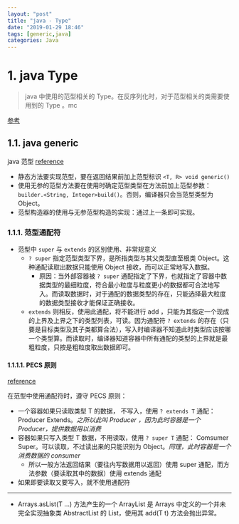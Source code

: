 ```yaml
---
layout: "post"
title: "java - Type"
date: "2019-01-29 18:46"
tags: [generic,java]
categories: Java
---
```


# 1. java Type

> java 中使用的范型相关的 Type。在反序列化时，对于范型相关的类需要使用到的 Type 。mc

[参考](https://blog.csdn.net/u011983531/article/details/80295479)

## 1.1. java generic

java 范型 [reference](https://blog.csdn.net/weixin_30662109/article/details/98836666?utm_medium=distribute.pc_relevant.none-task-blog-BlogCommendFromMachineLearnPai2-1.nonecase&depth_1-utm_source=distribute.pc_relevant.none-task-blog-BlogCommendFromMachineLearnPai2-1.nonecase)

- 静态方法要实现范型，要在返回结果前加上范型标识 `<T, R> void generic()`
- 使用无参的范型方法要在使用时确定范型类型在方法前加上范型参数：`builder.<String, Integer>build()`。否则，编译器只会当范型类型为 Object。
- 范型构造器的使用与无参范型构造的实现：通过上一条即可实现。<!--more-->

### 1.1.1. 范型通配符

- 范型中 `super` 与 `extends` 的区别使用、非常规意义
    - `? super` 指定范型类型下界，是所指类型与其父类型直至根类 Object。这种通配读取出数据只能使用 Object 接收，而可以正常地写入数据。
        - 原因：当外部容器被 `? super` 通配指定了下界，也就指定了容器中数据类型的最细粒度，符合最小粒度与粒度更小的数据都可合法地写入。而读取数据时，对于通配的数据类型的存在，只能选择最大粒度的数据类型接收才能保证正确接收。
    - `extends` 则相反，使用此通配，将不能进行 add ，只能为其指定一个现成的上界及上界之下的类型列表，可读。因为通配符 `? extends` 的存在（只要是目标类型及其子类都算合法），写入时编译器不知道此时类型应该按哪一个类型算。而读取时，编译器知道容器中所有通配的类型的上界就是最粗粒度，只按是粗粒度取出数据即可。

#### 1.1.1.1. PECS 原则

[reference](https://stackoverflow.com/questions/2723397/what-is-pecs-producer-extends-consumer-super)

在范型中使用通配符时，遵守 PECS 原则：

- 一个容器如果只读取类型 T 的数据， 不写入，使用 `? extends T` 通配：Producer Extends。_之所以此叫 Producer ，因为此时容器是一个 Producer，提供数据用以消费_
- 容器如果只写入类型 T 数据，不用读取，使用 `? super T` 通配： Comsumer Super。可以读取，不过读出来的只能识别为 Object。_同理，此时容器是一个消费数据的 consumer_
    - 所以一般方法返回结果（要往内写数据用以返回）使用 super 通配，而方法参数（要读取其中的数据）使用 extends 通配
- 如果即要读取又要写入，就不使用通配符

---

- Arrays.asList(T ...) 方法产生的一个 ArrayList 是 Arrays 中定义的一个并未完全实现抽象类 AbstractList 的 List，使用其 add(T t) 方法会抛出异常。
